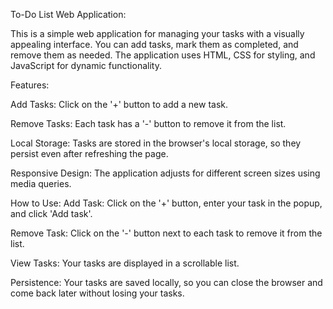 To-Do List Web Application:

This is a simple web application for managing your tasks with a visually appealing interface. You can add tasks, mark them as completed, and remove them as needed. The application uses HTML, CSS for styling, and JavaScript for dynamic functionality.

Features:

Add Tasks: Click on the '+' button to add a new task.

Remove Tasks: Each task has a '-' button to remove it from the list.

Local Storage: Tasks are stored in the browser's local storage, so they persist even after refreshing the page.

Responsive Design: The application adjusts for different screen sizes using media queries.

How to Use:
Add Task: Click on the '+' button, enter your task in the popup, and click 'Add task'.

Remove Task: Click on the '-' button next to each task to remove it from the list.

View Tasks: Your tasks are displayed in a scrollable list.

Persistence: Your tasks are saved locally, so you can close the browser and come back later without losing your tasks.
